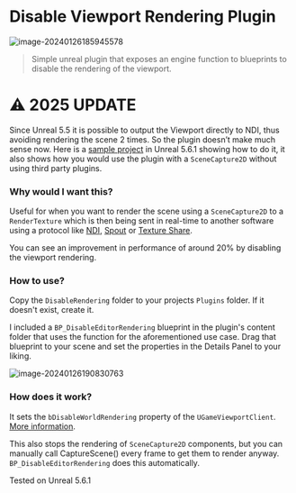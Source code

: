 # Disable Viewport Rendering Plugin

![image-20240126185945578](./assets/image-20240126185945578.png)

> Simple unreal plugin that exposes an engine function to blueprints to disable the rendering of the viewport.

# :warning: **2025 UPDATE**​
Since Unreal 5.5 it is possible to output the Viewport directly to NDI, thus avoiding rendering the scene 2 times. So the plugin doesn’t make much sense now. Here is a [sample project](https://drive.google.com/file/d/1-9fhddlgE8Qn5x_cEI-P6wR4CmEBXhnq/view?usp=drive_link) in Unreal 5.6.1 showing how to do it, it also shows how you would use the plugin with a `SceneCapture2D` without using third party plugins.



### Why would I want this?

Useful for when you want to render the scene using a `SceneCapture2D` to a `RenderTexture` which is then being sent in real-time to another software using a protocol like [NDI](https://ndi.video/), [Spout](https://spout.zeal.co/) or [Texture Share](https://docs.unrealengine.com/5.0/en-US/texture-share-in-unreal-engine/).

You can see an improvement in performance of around 20% by disabling the viewport rendering.



### How to use?

Copy the `DisableRendering` folder to your projects `Plugins` folder. If it doesn't exist, create it.

I included a `BP_DisableEditorRendering` blueprint in the plugin's content folder that uses the function for the aforementioned use case. Drag that blueprint to your scene and set the properties in the Details Panel to your liking.

![image-20240126190830763](./assets/image-20240126190830763.png)



### How does it work?

It sets the `bDisableWorldRendering` property of the `UGameViewportClient`. [More information](https://docs.unrealengine.com/4.27/en-US/API/Runtime/Engine/Engine/UGameViewportClient/).

This also stops the rendering of `SceneCapture2D` components, but you can manually call CaptureScene() every frame to get them to render anyway. `BP_DisableEditorRendering` does this automatically.



Tested on Unreal 5.6.1

